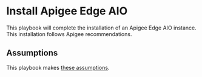# Install Apigee Edge AIO

This playbook will complete the installation of an Apigee Edge AIO instance. This installation follows Apigee 
recommendations.  

## Assumptions

This playbook makes [these assumptions](../README.md#assumptions).

